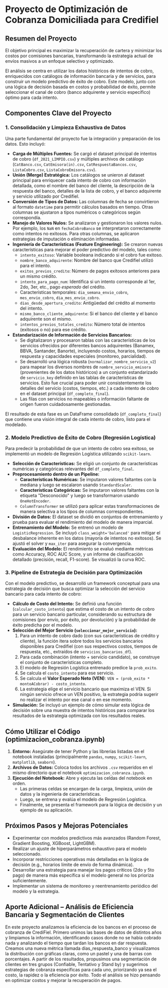 # Proyecto de Optimización de Cobranza Domiciliada para Credifiel

## Resumen del Proyecto

El objetivo principal es maximizar la recuperación de cartera y minimizar los costos por comisiones bancarias, transformando la estrategia actual de envíos masivos a un enfoque selectivo y optimizado.

El análisis se centra en utilizar los datos históricos de intentos de cobro, enriquecidos con catálogos de información bancaria y de servicios, para construir un modelo predictivo de éxito de cobro. Este modelo, junto con una lógica de decisión basada en costos y probabilidad de éxito, permite seleccionar el canal de cobro (banco adquirente y servicio específico) óptimo para cada intento.

## Componentes Clave del Proyecto

### 1. Consolidación y Limpieza Exhaustiva de Datos

Una parte fundamental del proyecto fue la integración y preparación de los datos. Esto incluyó:

*   **Carga de Múltiples Fuentes:** Se cargó el dataset principal de intentos de cobro (`df_2021_LIMPIO.csv`) y múltiples archivos de catálogo (`CatBanco.csv`, `CatEmisora(in).csv`, `CatRespuestaBancos.csv`, `ListaCobro.csv`, `ListaCobroEmisora.csv`).
*   **Unión (Merge) Estratégica:** Los catálogos se unieron al dataset principal para enriquecer cada intento de cobro con información detallada, como el nombre del banco del cliente, la descripción de la respuesta del banco, detalles de la lista de cobro, y el banco adquirente y servicio utilizado por Credifiel.
*   **Conversión de Tipos de Datos:** Las columnas de fecha se convirtieron al formato `datetime` para permitir cálculos basados en tiempo. Otras columnas se ajustaron a tipos numéricos o categóricos según correspondía.
*   **Manejo de Valores Nulos:** Se analizaron y gestionaron los valores nulos. Por ejemplo, los `NaN` en `fechaCobroBanco` se interpretaron correctamente como intentos no exitosos. Para otras columnas, se aplicaron estrategias de imputación o eliminación informadas.
*   **Ingeniería de Características (Feature Engineering):** Se crearon nuevas características para mejorar el poder predictivo del modelo, tales como:
    *   `intento_exitoso`: Variable booleana indicando si el cobro fue exitoso.
    *   `nombre_banco_adquirente`: Nombre del banco que Credifiel utilizó para el intento.
    *   `exitos_previos_credito`: Número de pagos exitosos anteriores para un mismo crédito.
    *   `intento_para_pago_num`: Identifica si un intento corresponde al 1er, 2do, 3er, etc., pago *esperado* del crédito.
    *   Características temporales: `dia_semana_envio_cobro`, `mes_envio_cobro`, `dia_mes_envio_cobro`.
    *   `dias_desde_apertura_credito`: Antigüedad del crédito al momento del intento.
    *   `mismo_banco_cliente_adquirente`: Si el banco del cliente y el banco adquirente son el mismo.
    *   `intentos_previos_totales_credito`: Número total de intentos (exitosos o no) para ese crédito.
*   **Estandarización de Información de Servicios Bancarios:**
    *   Se digitalizaron y procesaron tablas con las características de los servicios ofrecidos por diferentes bancos adquirentes (Banamex, BBVA, Santander, Banorte), incluyendo costos, horarios, tiempos de respuesta y capacidades especiales (monitoreo, parcialidad).
    *   Se desarrolló una lógica robusta (`normalizar_nombre_servicio_v2`) para mapear los diversos nombres de `nombre_servicio_emisora` (provenientes de los datos históricos) a un conjunto estandarizado de `servicio_key` definido en las tablas de características de servicios. Esto fue crucial para poder unir consistentemente los detalles del servicio (costos, tiempos, etc.) a cada intento de cobro en el dataset principal (`df_completo_final`).
    *   Las filas con servicios no mapeables o información faltante de origen fueron cuidadosamente gestionadas.

El resultado de esta fase es un DataFrame consolidado (`df_completo_final`) que contiene una visión integral de cada intento de cobro, listo para el modelado.

### 2. Modelo Predictivo de Éxito de Cobro (Regresión Logística)

Para predecir la probabilidad de que un intento de cobro sea exitoso, se implementó un modelo de Regresión Logística utilizando `scikit-learn`.

*   **Selección de Características:** Se eligió un conjunto de características numéricas y categóricas relevantes del `df_completo_final`.
*   **Preprocesamiento dentro de un Pipeline:**
    *   **Características Numéricas:** Se imputaron valores faltantes con la mediana y luego se escalaron usando `StandardScaler`.
    *   **Características Categóricas:** Se imputaron valores faltantes con la etiqueta "Desconocido" y luego se transformaron usando `OneHotEncoder`.
    *   `ColumnTransformer` se utilizó para aplicar estas transformaciones de manera selectiva a los tipos de columnas correspondientes.
*   **División de Datos:** El dataset se dividió en conjuntos de entrenamiento y prueba para evaluar el rendimiento del modelo de manera imparcial.
*   **Entrenamiento del Modelo:** Se entrenó un modelo de `LogisticRegression`. Se incluyó `class_weight='balanced'` para mitigar el desbalance inherente en los datos (mayoría de intentos no exitosos). Se ajustó el solver y `max_iter` para asegurar la convergencia.
*   **Evaluación del Modelo:** El rendimiento se evaluó mediante métricas como Accuracy, ROC AUC Score, y un informe de clasificación detallado (precisión, recall, F1-score). Se visualizó la curva ROC.

### 3. Pipeline de Estrategia de Decisión para Optimización

Con el modelo predictivo, se desarrolló un framework conceptual para una estrategia de decisión que busca optimizar la selección del servicio bancario para cada intento de cobro:

*   **Cálculo de Costo del Intento:** Se definió una función (`calcular_costo_intento`) que estima el costo de un intento de cobro para un servicio bancario particular, considerando su estructura de comisiones (por envío, por éxito, por devolución) y la probabilidad de éxito predicha por el modelo.
*   **Selección del Mejor Servicio (`seleccionar_mejor_servicio`):**
    1.  Para un intento de cobro dado (con sus características de crédito y cliente), la función itera sobre todos los servicios bancarios disponibles para Credifiel (con sus respectivos costos, tiempos de respuesta, etc., extraídos de `servicios_bancarios_df`).
    2.  Para cada combinación (intento + servicio candidato), se construye el conjunto de características completo.
    3.  El modelo de Regresión Logística entrenado predice la `prob_exito`.
    4.  Se calcula el `costo_intento` para ese servicio.
    5.  Se calcula el **Valor Esperado Neto (VEN)**: `VEN = (prob_exito * montoACobrar) - costo_intento`.
    6.  La estrategia elige el servicio bancario que maximiza el VEN. Si ningún servicio ofrece un VEN positivo, la estrategia podría sugerir no realizar el intento por ese canal o en ese momento.
*   **Simulación:** Se incluyó un ejemplo de cómo simular esta lógica de decisión sobre una muestra de intentos históricos para comparar los resultados de la estrategia optimizada con los resultados reales.

## Cómo Utilizar el Código (optimizacion_cobranza.ipynb)

1.  **Entorno:** Asegúrate de tener Python y las librerías listadas en el notebook instaladas (principalmente `pandas`, `numpy`, `scikit-learn`, `matplotlib`, `seaborn`).
2.  **Archivos de Datos:** Coloca todos los archivos `.csv` requeridos en el mismo directorio que el notebook `optimizacion_cobranza.ipynb`.
3.  **Ejecución del Notebook:** Abre y ejecuta las celdas del notebook en orden.
    *   Las primeras celdas se encargan de la carga, limpieza, unión de datos y la ingeniería de características.
    *   Luego, se entrena y evalúa el modelo de Regresión Logística.
    *   Finalmente, se presenta el framework para la lógica de decisión y un ejemplo de su aplicación.

## Próximos Pasos y Mejoras Potenciales

*   Experimentar con modelos predictivos más avanzados (Random Forest, Gradient Boosting, XGBoost, LightGBM).
*   Realizar un ajuste de hiperparámetros exhaustivo para el modelo seleccionado.
*   Incorporar restricciones operativas más detalladas en la lógica de decisión (e.g., horarios límite de envío de forma dinámica).
*   Desarrollar una estrategia para manejar los pagos críticos (2do y 5to pago) de manera más específica si el modelo general no los prioriza suficientemente.
*   Implementar un sistema de monitoreo y reentrenamiento periódico del modelo y la estrategia.

  ## Aporte Adicional – Análisis de Eficiencia Bancaria y Segmentación de Clientes

En este proyecto analizamos la eficiencia de los bancos en el proceso de cobranza de CrediFiel. Primero unimos las bases de datos de distintos años y limpiamos la información, identificando casos donde no se había cobrado nada y analizando el tiempo que tardan los bancos en dar respuesta. Creamos una nueva métrica llamada dias_respuesta_banco y visualizamos la distribución con gráficas claras, como un pastel y una de barras con porcentajes. A partir de los resultados, propusimos una segmentación de clientes en tres grupos (Confiable, Tentativo y Stand by) y sugerimos estrategias de cobranza específicas para cada uno, priorizando ya sea el costo, la rapidez o la eficiencia por éxito. Todo el análisis se hizo pensando en optimizar costos y mejorar la recuperación de pagos.
